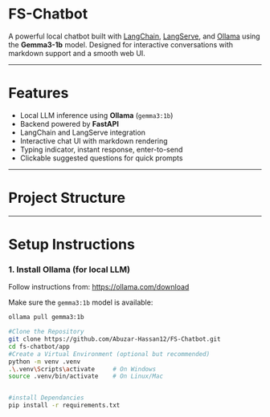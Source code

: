 ﻿# FS-Chatbot

A powerful local chatbot built with [LangChain](https://www.langchain.com/), [LangServe](https://github.com/langchain-ai/langserve), and [Ollama](https://ollama.com/) using the **Gemma3-1b** model. Designed for interactive conversations with markdown support and a smooth web UI.

---

# Features

- Local LLM inference using **Ollama** (`gemma3:1b`)
- Backend powered by **FastAPI**
- LangChain and LangServe integration
- Interactive chat UI with markdown rendering
- Typing indicator, instant response, enter-to-send
- Clickable suggested questions for quick prompts

---

# Project Structure


---

# Setup Instructions

### 1. Install Ollama (for local LLM)
Follow instructions from: https://ollama.com/download

Make sure the `gemma3:1b` model is available:
```bash
ollama pull gemma3:1b

#Clone the Repository
git clone https://github.com/Abuzar-Hassan12/FS-Chatbot.git
cd fs-chatbot/app
#Create a Virtual Environment (optional but recommended)
python -m venv .venv
.\.venv\Scripts\activate     # On Windows
source .venv/bin/activate    # On Linux/Mac


#install Dependancies
pip install -r requirements.txt
